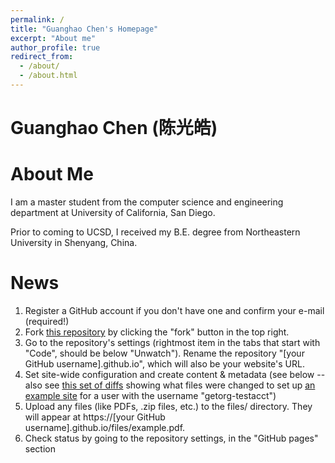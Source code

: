 ```yaml
---
permalink: /
title: "Guanghao Chen's Homepage"
excerpt: "About me"
author_profile: true
redirect_from: 
  - /about/
  - /about.html
---
```


Guanghao Chen (陈光皓)
======


About Me
======
I am a master student from the computer science and engineering department at University of California, San Diego.

Prior to coming to UCSD, I received my B.E. degree from Northeastern University in Shenyang, China.

News
======
1. Register a GitHub account if you don't have one and confirm your e-mail (required!)
2. Fork [this repository](https://github.com/academicpages/academicpages.github.io) by clicking the "fork" button in the top right. 
1. Go to the repository's settings (rightmost item in the tabs that start with "Code", should be below "Unwatch"). Rename the repository "[your GitHub username].github.io", which will also be your website's URL.
1. Set site-wide configuration and create content & metadata (see below -- also see [this set of diffs](http://archive.is/3TPas) showing what files were changed to set up [an example site](https://getorg-testacct.github.io) for a user with the username "getorg-testacct")
1. Upload any files (like PDFs, .zip files, etc.) to the files/ directory. They will appear at https://[your GitHub username].github.io/files/example.pdf.  
1. Check status by going to the repository settings, in the "GitHub pages" section


